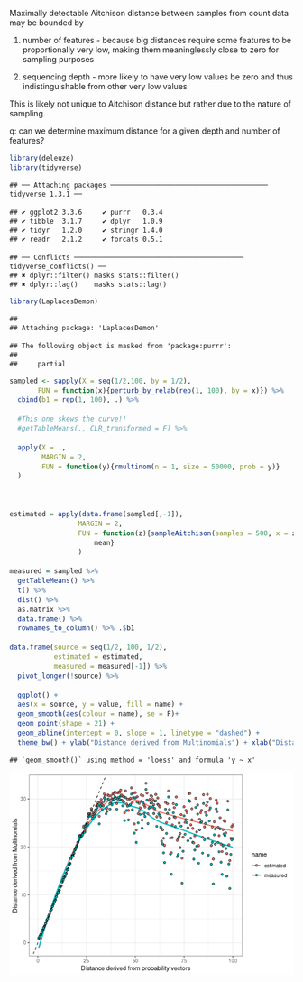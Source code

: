 Maximally detectable Aitchison distance between samples from count data
may be bounded by  
1) number of features - because big distances require some features to
be proportionally very low, making them meaninglessly close to zero for
sampling purposes

2)  sequencing depth - more likely to have very low values be zero and
    thus indistinguishable from other very low values

This is likely not unique to Aitchison distance but rather due to the
nature of sampling.

q: can we determine maximum distance for a given depth and number of
features?

``` r
library(deleuze)
library(tidyverse)
```

    ## ── Attaching packages ─────────────────────────────────────── tidyverse 1.3.1 ──

    ## ✔ ggplot2 3.3.6     ✔ purrr   0.3.4
    ## ✔ tibble  3.1.7     ✔ dplyr   1.0.9
    ## ✔ tidyr   1.2.0     ✔ stringr 1.4.0
    ## ✔ readr   2.1.2     ✔ forcats 0.5.1

    ## ── Conflicts ────────────────────────────────────────── tidyverse_conflicts() ──
    ## ✖ dplyr::filter() masks stats::filter()
    ## ✖ dplyr::lag()    masks stats::lag()

``` r
library(LaplacesDemon)
```

    ## 
    ## Attaching package: 'LaplacesDemon'

    ## The following object is masked from 'package:purrr':
    ## 
    ##     partial

``` r
sampled <- sapply(X = seq(1/2,100, by = 1/2), 
       FUN = function(x){perturb_by_relab(rep(1, 100), by = x)}) %>% 
  cbind(b1 = rep(1, 100), .) %>% 
  
  #This one skews the curve!!
  #getTableMeans(., CLR_transformed = F) %>% 
  
  apply(X = ., 
        MARGIN = 2, 
        FUN = function(y){rmultinom(n = 1, size = 50000, prob = y)}
  ) 


  
estimated = apply(data.frame(sampled[,-1]), 
                 MARGIN = 2, 
                 FUN = function(z){sampleAitchison(samples = 500, x = z, y = sampled[,1]) %>% 
                     mean}
                 )

measured = sampled %>% 
  getTableMeans() %>% 
  t() %>% 
  dist() %>% 
  as.matrix %>%
  data.frame() %>% 
  rownames_to_column() %>% .$b1

data.frame(source = seq(1/2, 100, 1/2), 
           estimated = estimated, 
           measured = measured[-1]) %>% 
  pivot_longer(!source) %>% 
  
  ggplot() +
  aes(x = source, y = value, fill = name) +
  geom_smooth(aes(colour = name), se = F)+
  geom_point(shape = 21) + 
  geom_abline(intercept = 0, slope = 1, linetype = "dashed") +
  theme_bw() + ylab("Distance derived from Multinomials") + xlab("Distance derived from probability vectors")
```

    ## `geom_smooth()` using method = 'loess' and formula 'y ~ x'

![](simulating_distance_estimations_files/figure-gfm/plotting_sampleAitchison-1.png)<!-- -->
